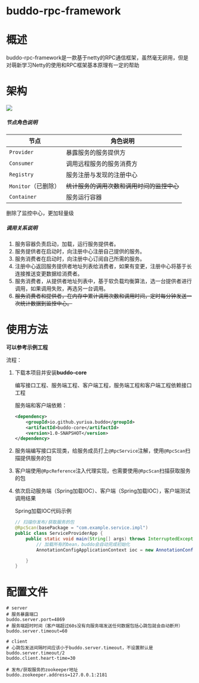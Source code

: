 # buddo-rpc-framework

# 概述

buddo-rpc-framework是一款基于netty的RPC通信框架，虽然毫无卵用，但是对萌新学习Netty的使用和RPC框架基本原理有一定的帮助

# 架构

![](https://cdn.jsdelivr.net/gh/yuriua/images@master/application_upload_files/2022/01/18/dubbo-architecturee.png)

##### 节点角色说明

| 节点                | 角色说明                                   |
| ------------------- | ------------------------------------------ |
| `Provider`          | 暴露服务的服务提供方                       |
| `Consumer`          | 调用远程服务的服务消费方                   |
| `Registry`          | 服务注册与发现的注册中心                   |
| `Monitor`（已删除） | ~~统计服务的调用次数和调用时间的监控中心~~ |
| `Container`         | 服务运行容器                               |

删除了监控中心，更加轻量级

##### 调用关系说明

1. 服务容器负责启动，加载，运行服务提供者。
2. 服务提供者在启动时，向注册中心注册自己提供的服务。
3. 服务消费者在启动时，向注册中心订阅自己所需的服务。
4. 注册中心返回服务提供者地址列表给消费者，如果有变更，注册中心将基于长连接推送变更数据给消费者。
5. 服务消费者，从提供者地址列表中，基于软负载均衡算法，选一台提供者进行调用，如果调用失败，再选另一台调用。
6. ~~服务消费者和提供者，在内存中累计调用次数和调用时间，定时每分钟发送一次统计数据到监控中心。~~

# 使用方法

**可以参考示例工程**

流程：

1. 下载本项目并安装**buddo-core**

   编写接口工程、服务端工程、客户端工程，服务端工程和客户端工程依赖接口工程

   服务端和客户端依赖：

   ```xml
   <dependency>
       <groupId>io.github.yuriua.buddo</groupId>
       <artifactId>buddo-core</artifactId>
       <version>1.0-SNAPSHOT</version>
   </dependency>
   ```

2. 服务端编写接口实现类，给服务成员打上`@RpcService`注解，使用`@RpcScan`扫描提供服务的包

3. 客户端使用`@RpcReference`注入代理实现，也需要使用`@RpcScan`扫描获取服务的包

4. 依次启动服务端（Spring加载IOC）、客户端（Spring加载IOC），客户端测试调用结果

   Spring加载IOC代码示例

   ~~~java
   // 扫描你发布/获取服务的包
   @RpcScan(basePackage = "com.example.service.impl")
   public class ServiceProviderApp {
       public static void main(String[] args) throws InterruptedException {
           // 加载所有的bean，buddo会自动完成初始化
           AnnotationConfigApplicationContext ioc = new AnnotationConfigApplicationContext(ServiceProviderApp.class);
   
       }
   }
   ~~~

# 配置文件

~~~properties
# server
# 服务暴露端口
buddo.server.port=4869
# 服务端超时时间（客户端超过60s没有向服务端发送任何数据包括心跳包就会自动断开）
buddo.server.timeout=60

# client
# 心跳包发送间隔时间应该小于buddo.server.timeout，不设置默认是 buddo.server.timeout/2
buddo.client.heart-time=30

# 发布/获取服务的zookeeper地址
buddo.zookeeper.address=127.0.0.1:2181
~~~



